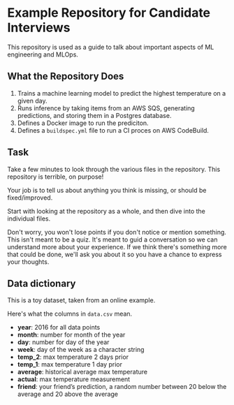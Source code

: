 # Example Repository for Candidate Interviews

This repository is used as a guide to talk about important aspects of ML engineering and MLOps.

## What the Repository Does

1. Trains a machine learning model to predict the highest temperature on a given day.
2. Runs inference by taking items from an AWS SQS, generating predictions, and storing them in a Postgres database.
3. Defines a Docker image to run the prediciton.
4. Defines a `buildspec.yml` file to run a CI proces on AWS CodeBuild.

## Task

Take a few minutes to look through the various files in the repository. This repository is terrible, on purpose!

Your job is to tell us about anything you think is missing, or should be fixed/improved.

Start with looking at the repository as a whole, and then dive into the individual files.

Don't worry, you won't lose points if you don't notice or mention something. This isn't meant to be a quiz. It's meant to guid a conversation so we can understand more about your experience. If we think there's something more that could be done, we'll ask you about it so you have a chance to express your thoughts.

## Data dictionary

This is a toy dataset, taken from an online example.

Here's what the columns in `data.csv` mean.

- **year**: 2016 for all data points
- **month**: number for month of the year
- **day**: number for day of the year
- **week**: day of the week as a character string
- **temp_2**: max temperature 2 days prior
- **temp_1**: max temperature 1 day prior
- **average**: historical average max temperature
- **actual**: max temperature measurement
- **friend**: your friend’s prediction, a random number between 20 below the average and 20 above the average
